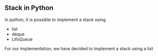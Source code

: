 ## Stack in Python

In python, it is possible to implement a stack using 
* list
* deque
* LifoQueue

For our implementation, we have decided to implement a stack using a list